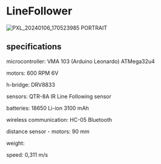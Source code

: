# LineFollower


![PXL_20240106_170523985 PORTRAIT](https://github.com/Thijsva05/LineFollowingRobotThijs/assets/146442788/6c3b1f10-1cb4-4375-aafe-3b91d78da70f)


  
## specifications

microcontroller: VMA 103 (Arduino Leonardo) ATMega32u4

motors: 600 RPM 6V

h-bridge: DRV8833

sensors: QTR-8A IR Line Following sensor

batteries: 18650 Li-ion 3100 mAh

wireless communication: HC-05 Bluetooth

distance sensor - motors: 90 mm

weight:

speed: 0,311 m/s

